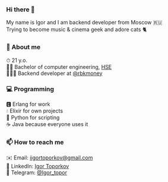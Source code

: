 ### Hi there 👋

My name is Igor and I am backend developer from Moscow 🇷🇺  
Trying to become music & cinema geek and adore cats 🐈

### 📝 About me
⏱ 21 y.o.  
👨‍🎓 Bachelor of computer engineering, [HSE](https://www.hse.ru/en/)  
👨🏻‍💻 Backend developer at [@rbkmoney](https://github.com/rbkmoney)

### 💻 Programming 
🅴 Erlang for work  
💧 Elixir for own projects  
🐍 Python for scripting  
☕️  Java because everyone uses it  

### 📫 How to reach me
✉️ Email: iigortoporkov@gmail.com  
🔗 LinkedIn: [Igor Toporkov](https://linkedin.com/in/igor-toporkov-3851481aa/)  
📱 Telegram: [@Igor_topor](https://t.me/Igor_topor)
